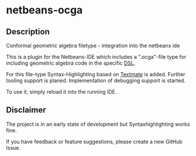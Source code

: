 # netbeans-ocga

## Description
Conformal geometric algebra filetype - integration into the netbeans ide

This is a plugin for the Netbeans-IDE which includes a ".ocga"-file type for including geometric algebra code in the specific [DSL](https://github.com/MobMonRob/DSL4GeometricAlgebra).

For this file-type Syntax-Highlighting based on [Textmate](https://macromates.com/manual/en/language_grammars) is added. Further tooling support is planed. Implementation of debugging support is started.

To use it, simply reload it into the running IDE.

## Disclaimer
The project is in an early state of development but Syntaxhighlighting works fine. 

If you have feedback or feature suggestions, please create a new GitHub Issue.


